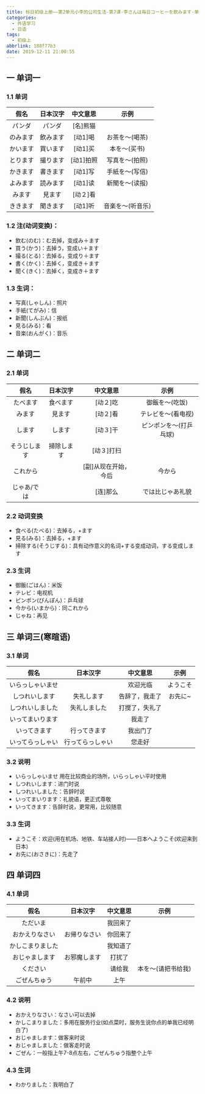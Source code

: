 ```yaml
---
title: 标日初级上册——第2单元小李的公司生活-第7课-李さんは毎日コーヒーを飲みます-单词(7.2)
categories:
  - 外语学习
  - 日语
tags:
  - 初级上
abbrlink: 188f77b3
date: 2019-12-11 21:00:55
---
```

## 一 单词一
### 1.1 单词
|   假名   | 日本汉字 | 中文意思  |       示例       |
| :------: | :------: | :-------: | :--------------: |
|  パンダ  |  パンダ  | [名]熊猫  |                  |
| のみます | 飲みます |  [动1]喝  |  お茶を～(喝茶)  |
| かいます | 買います |  [动1]买  |   本を～(买书)   |
| とります | 撮ります | [动1]拍照 |  写真を～(拍照)  |
| かきます | 書きます |  [动1]写  |  手紙を～(写信)  |
| よみます | 読みます |  [动1]读  |  新聞を～(读报)  |
|  みます  |  見ます  | [动２]看  |                  |
| ききます | 聞きます |  [动1]听  | 音楽を～(听音乐) |

<!--more-->

### 1.2 注(动词变换)：   

* 飲む(のむ)：む去掉，变成み＋ます
* 買う(かう)：去掉う，变成い＋ます
* 撮る(とる)：去掉る，变成り＋ます
* 書く(かく)：去掉く，变成き＋ます
* 聞く(きく)：去掉く，变成き＋ます

### 1.3 生词：  

* 写真(しゃしん)：照片
* 手紙(てがみ)：信
* 新聞(しんぶん)：报纸
* 見る(みる)：看
* 音楽(おんがく)：音乐

## 二 单词二
### 2.1 单词
|     假名     |  日本汉字  |       中文意思       |          示例          |
| :----------: | :--------: | :------------------: | :--------------------: |
|   たべます   |  食べます  |       [动２]吃       |     御飯を～(吃饭)     |
|    みます    |   見ます   |       [动２]看       |   テレビを～(看电视)   |
|    します    |   します   |       [动３]干       | ピンポンを～(打乒乓球) |
| そうじします | 掃除します |      [动３]打扫      |                        |
|   これから   |            | [副]从现在开始，今后 |         今から         |
| じゃあ/では  |            |       [连]那么       |    では比じゃあ礼貌    |

### 2.2 动词变换

* 食べる(たべる)：去掉る，+ます
* 見る(みる)：去掉る，+ます
* 掃除する(そうじする)：具有动作意义的名词+する变成动词，する变成します

### 2.3 生词

* 御飯(ごはん)：米饭
* テレビ：电视机
* ピンポン(ぴんぽん)：乒乓球
* 今から(いまから)：同これから
* じゃね：再见

## 三 单词三(寒暄语)

### 3.1 单词

|       假名       |     日本汉字     |    中文意思    |   示例   |
| :--------------: | :--------------: | :------------: | :------: |
| いらっしゃいませ |                  |    欢迎光临    | ようこそ |
|  しつれいします  |    失礼します    | 告辞了，我走了 | お先に~  |
| しつれいしました |   失礼しました   | 打搅了，失礼了 |          |
| いってまいります |                  |     我走了     |          |
|   いってきます   |   行ってきます   |    我出门了    |          |
| いってらっしゃい | 行ってらっしゃい |     您走好     |          |

### 3.2 说明

* いらっしゃいませ  用在比较商业的场所，いらっしゃい平时使用
* しつれいします：进门时说
* しつれいしました：告辞时说
* いってまいります：礼貌语，更正式尊敬
* いってきます：告辞时说，更常用，比较随意

### 3.3 生词

* ようこそ：欢迎(用在机场、地铁、车站接人时)——日本へようこそ(欢迎来到日本)
* お先に(おさきに)：先走了

## 四 单词四

### 4.1 单词

|       假名       |   日本汉字   | 中文意思 |        示例        |
| :--------------: | :----------: | :------: | :----------------: |
|     ただいま     |              | 我回来了 |                    |
|  おかえりなさい  | お帰りなさい | 你回来了 |                    |
| かしこまりました |              | 我知道了 |                    |
|  おじゃまします  | お邪魔します |  打扰了  |                    |
|     ください     |              |  请给我  | 本を～(请把书给我) |
|   ごぜんちゅう   |    午前中    |   上午   |                    |

### 4.2 说明

* おかえりなさい：なさい可以去掉
* かしこまりました：多用在服务行业(如点菜时，服务生说你点的单我已经明白了)
* おじゃまします：做客来时说
* おじゃましました：做客走时说
* ごぜん：一般指上午7-8点左右，ごぜんちゅう指整个上午

### 4.3 生词

* わかりました：我明白了
